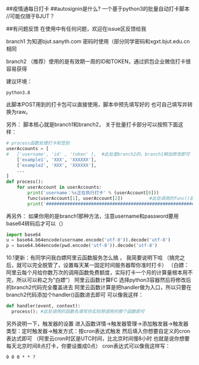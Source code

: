 ##疫情通每日打卡
##autosignin是什么?
一个基于python3的批量自动打卡脚本 //可能仅限于BJUT？


##有问题反馈
在使用中有任何问题，欢迎在issue区反馈给我

branch1 为知道bjut.sanyth.com 密码时使用（部分同学密码和xgxt.bjut.edu.cn相同

branch2 （推荐）使用的是有效期一周的ID和TOKEN，通过抓包企业微信打卡很容易获得

建议环境：
```
python3.8
```
此脚本POST用到的打卡包可以直接使用，脚本中预先填写好的
也可自己填写并转换为raw。

另外：
脚本核心就是branch1和branch2，
关于批量打卡部分可以按照下面这样：
```python
# process函数处理打卡和签到
userAccounts = [
#   ['username', 'id' , 'token' ],  #此处是branch2的，branch1稍加修改即可
    ['example1', 'XXX', 'XXXXXX'],
    ['example2', 'XXX', 'XXXXXX'],
    ...
]
def process():
    for userAccount in userAccounts:
        print('username：%s正在执行打卡' % (userAccount[0]))
        func(userAccount[1], userAccount[2])          #此处调用的func()就是脚本的主体部分
        print('############################################################')
```
再另外：
如果你用的是branch1那种方法，注意username和password要用base64转码后才可以（）
```python
import base64
u = base64.b64encode(username.encode('utf-8')).decode('utf-8')
p = base64.b64encode(pwd.encode('utf-8')).decode('utf-8')
```
10.1更新：有同学问我白嫖阿里云函数服务怎么搞 ， 我简要说明下哈
（搞完之后，就可以完全脱管了，设置每天某一固定时间服务器帮你准时打卡）
（白嫖：阿里云每个月给你数万次的调用函数免费额度，实际打卡一个月的计算量根本用不完，所以可以称之为“白嫖”）
阿里云函数计算FC 选择python3容器然后将修改后的branch2代码完全覆盖进去
阿里云函数计算是把handler做为入口，所以只要在branch2代码添加个handler()函数进去即可
可以像我这样：
```python
def handler(event, context):
  process(); #此处调用的函数名填写你实际想调用的那个函数即可
```
另外说明一下，触发器的设置
进入函数详情->触发器管理->添加触发器->触发器类型：定时触发器->触发方式：按cron表达式触发
然后填入你想要自定义的cron表达式即可
（阿里云cron时区是UTC时间，比北京时间慢8小时
也就是说你想要每天北京时间8点打卡，你要设置成0点）
cron表达式可以像我这样写：
```
0 0 0 * * ?
```

